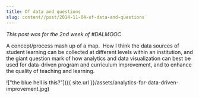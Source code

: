 ```yaml
---
title: Of data and questions
slug: content//post/2014-11-04-of-data-and-questions
---
```


*This post was for the 2nd week of #DALMOOC*

A concept/process mash up of a map.  How I think the data sources of student learning can be collected at different levels within an institution, and the giant question mark of how analytics and data visualization can best be used for data-driven program and curriculum improvement, and to enhance the quality of teaching and learning.

!["the blue hell is this?"]({{ site.url }}/assets/analytics-for-data-driven-improvement.jpg)
